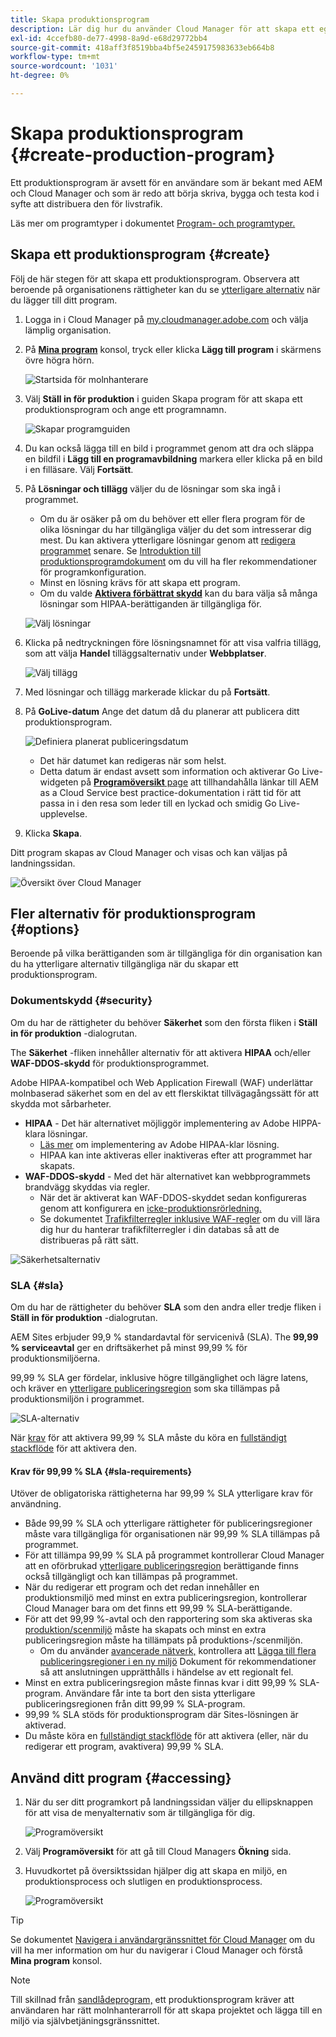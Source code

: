 ```yaml
---
title: Skapa produktionsprogram
description: Lär dig hur du använder Cloud Manager för att skapa ett eget produktionsprogram för livstrafik.
exl-id: 4ccefb80-de77-4998-8a9d-e68d29772bb4
source-git-commit: 418aff3f8519bba4bf5e2459175983633eb664b8
workflow-type: tm+mt
source-wordcount: '1031'
ht-degree: 0%

---
```



# Skapa produktionsprogram {#create-production-program}

Ett produktionsprogram är avsett för en användare som är bekant med AEM och Cloud Manager och som är redo att börja skriva, bygga och testa kod i syfte att distribuera den för livstrafik.

Läs mer om programtyper i dokumentet [Program- och programtyper.](program-types.md)

## Skapa ett produktionsprogram {#create}

Följ de här stegen för att skapa ett produktionsprogram. Observera att beroende på organisationens rättigheter kan du se [ytterligare alternativ](#options) när du lägger till ditt program.

1. Logga in i Cloud Manager på [my.cloudmanager.adobe.com](https://my.cloudmanager.adobe.com/) och välja lämplig organisation.

1. På **[Mina program](/help/implementing/cloud-manager/navigation.md#my-programs)** konsol, tryck eller klicka **Lägg till program** i skärmens övre högra hörn.

   ![Startsida för molnhanterare](assets/log-in.png)

1. Välj **Ställ in för produktion** i guiden Skapa program för att skapa ett produktionsprogram och ange ett programnamn.

   ![Skapar programguiden](assets/create-production-program.png)

1. Du kan också lägga till en bild i programmet genom att dra och släppa en bildfil i **Lägg till en programavbildning** markera eller klicka på en bild i en filläsare. Välj **Fortsätt**.

1. På **Lösningar och tillägg** väljer du de lösningar som ska ingå i programmet.

   * Om du är osäker på om du behöver ett eller flera program för de olika lösningar du har tillgängliga väljer du det som intresserar dig mest. Du kan aktivera ytterligare lösningar genom att [redigera programmet](/help/implementing/cloud-manager/getting-access-to-aem-in-cloud/editing-programs.md) senare. Se [Introduktion till produktionsprogramdokument](/help/implementing/cloud-manager/getting-access-to-aem-in-cloud/introduction-production-programs.md) om du vill ha fler rekommendationer för programkonfiguration.
   * Minst en lösning krävs för att skapa ett program.
   * Om du valde **[Aktivera förbättrat skydd](#security)** kan du bara välja så många lösningar som HIPAA-berättiganden är tillgängliga för.

   ![Välj lösningar](assets/setup-prod-select.png)

1. Klicka på nedtryckningen före lösningsnamnet för att visa valfria tillägg, som att välja **Handel** tilläggsalternativ under **Webbplatser**.

   ![Välj tillägg](assets/setup-prod-commerce.png)

1. Med lösningar och tillägg markerade klickar du på **Fortsätt**.

1. På **GoLive-datum** Ange det datum då du planerar att publicera ditt produktionsprogram.

   ![Definiera planerat publiceringsdatum](assets/set-up-go-live.png)

   * Det här datumet kan redigeras när som helst.
   * Detta datum är endast avsett som information och aktiverar Go Live-widgeten på [**Programöversikt** page](/help/implementing/cloud-manager/getting-access-to-aem-in-cloud/editing-programs.md#program-overview) att tillhandahålla länkar till AEM as a Cloud Service best practice-dokumentation i rätt tid för att passa in i den resa som leder till en lyckad och smidig Go Live-upplevelse.

1. Klicka **Skapa**.

Ditt program skapas av Cloud Manager och visas och kan väljas på landningssidan.

![Översikt över Cloud Manager](assets/navigate-cm.png)

## Fler alternativ för produktionsprogram {#options}

Beroende på vilka berättiganden som är tillgängliga för din organisation kan du ha ytterligare alternativ tillgängliga när du skapar ett produktionsprogram.

### Dokumentskydd {#security}

Om du har de rättigheter du behöver **Säkerhet** som den första fliken i **Ställ in för produktion** -dialogrutan.

The **Säkerhet** -fliken innehåller alternativ för att aktivera **HIPAA** och/eller **WAF-DDOS-skydd** för produktionsprogrammet.

Adobe HIPAA-kompatibel och Web Application Firewall (WAF) underlättar molnbaserad säkerhet som en del av ett flerskiktat tillvägagångssätt för att skydda mot sårbarheter.

* **HIPAA** - Det här alternativet möjliggör implementering av Adobe HIPPA-klara lösningar.
   * [Läs mer](https://www.adobe.com/go/hipaa-ready) om implementering av Adobe HIPAA-klar lösning.
   * HIPAA kan inte aktiveras eller inaktiveras efter att programmet har skapats.
* **WAF-DDOS-skydd** - Med det här alternativet kan webbprogrammets brandvägg skyddas via regler.
   * När det är aktiverat kan WAF-DDOS-skyddet sedan konfigureras genom att konfigurera en [icke-produktionsrörledning.](/help/implementing/cloud-manager/configuring-pipelines/configuring-non-production-pipelines.md)
   * Se dokumentet [Trafikfilterregler inklusive WAF-regler](/help/security/traffic-filter-rules-including-waf.md) om du vill lära dig hur du hanterar trafikfilterregler i din databas så att de distribueras på rätt sätt.

![Säkerhetsalternativ](assets/create-production-program-security.png)

### SLA {#sla}

Om du har de rättigheter du behöver **SLA** som den andra eller tredje fliken i **Ställ in för produktion** -dialogrutan.

AEM Sites erbjuder 99,9 % standardavtal för servicenivå (SLA). The **99,99 % serviceavtal** ger en driftsäkerhet på minst 99,99 % för produktionsmiljöerna.

99,99 % SLA ger fördelar, inklusive högre tillgänglighet och lägre latens, och kräver en [ytterligare publiceringsregion](/help/implementing/cloud-manager/manage-environments.md#multiple-regions) som ska tillämpas på produktionsmiljön i programmet.

![SLA-alternativ](assets/create-production-program-sla.png)

När [krav](#sla-requirements) för att aktivera 99,99 % SLA måste du köra en [fullständigt stackflöde](/help/implementing/cloud-manager/configuring-pipelines/configuring-production-pipelines.md) för att aktivera den.

#### Krav för 99,99 % SLA {#sla-requirements}

Utöver de obligatoriska rättigheterna har 99,99 % SLA ytterligare krav för användning.

* Både 99,99 % SLA och ytterligare rättigheter för publiceringsregioner måste vara tillgängliga för organisationen när 99,99 % SLA tillämpas på programmet.
* För att tillämpa 99,99 % SLA på programmet kontrollerar Cloud Manager att en oförbrukad [ytterligare publiceringsregion](/help/implementing/cloud-manager/manage-environments.md#multiple-regions) berättigande finns också tillgängligt och kan tillämpas på programmet.
* När du redigerar ett program och det redan innehåller en produktionsmiljö med minst en extra publiceringsregion, kontrollerar Cloud Manager bara om det finns ett 99,99 % SLA-berättigande.
* För att det 99,99 %-avtal och den rapportering som ska aktiveras ska [produktion/scenmiljö](/help/implementing/cloud-manager/manage-environments.md#adding-environments) måste ha skapats och minst en extra publiceringsregion måste ha tillämpats på produktions-/scenmiljön.
   * Om du använder [avancerade nätverk,](/help/security/configuring-advanced-networking.md) kontrollera att [Lägga till flera publiceringsregioner i en ny miljö](/help/implementing/cloud-manager/manage-environments.md#adding-regions) Dokument för rekommendationer så att anslutningen upprätthålls i händelse av ett regionalt fel.
* Minst en extra publiceringsregion måste finnas kvar i ditt 99,99 % SLA-program. Användare får inte ta bort den sista ytterligare publiceringsregionen från ditt 99,99 % SLA-program.
* 99,99 % SLA stöds för produktionsprogram där Sites-lösningen är aktiverad.
* Du måste köra en [fullständigt stackflöde](/help/implementing/cloud-manager/configuring-pipelines/configuring-production-pipelines.md) för att aktivera (eller, när du redigerar ett program, avaktivera) 99,99 % SLA.

## Använd ditt program {#accessing}

1. När du ser ditt programkort på landningssidan väljer du ellipsknappen för att visa de menyalternativ som är tillgängliga för dig.

   ![Programöversikt](assets/program-overview.png)

1. Välj **Programöversikt** för att gå till Cloud Managers **Ökning** sida.

1. Huvudkortet på översiktssidan hjälper dig att skapa en miljö, en produktionsprocess och slutligen en produktionsprocess.

   ![Programöversikt](assets/set-up-prod5.png)

>[!TIP]
>
>Se dokumentet [Navigera i användargränssnittet för Cloud Manager](/help/implementing/cloud-manager/navigation.md) om du vill ha mer information om hur du navigerar i Cloud Manager och förstå **Mina program** konsol.

>[!NOTE]
>
>Till skillnad från [sandlådeprogram,](introduction-sandbox-programs.md#auto-creation) ett produktionsprogram kräver att användaren har rätt molnhanterarroll för att skapa projektet och lägga till en miljö via självbetjäningsgränssnittet.
